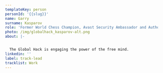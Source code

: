 ```yaml
---
templateKey: person
personId: '{{slug}}'
name: Garry
surname: Kasparov
role: 'Former World Chess Champion, Avast Security Ambassador and Author'
photo: /img/globalhack_kasparov-alt.png
about: |-


  The Global Hack is engaging the power of the free mind. 
linkedin: ''
label: track-lead
tracklist: Work
---
```

